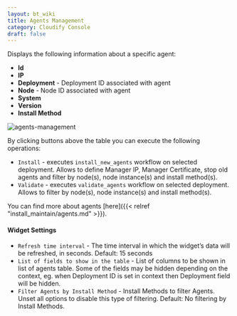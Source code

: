 ```yaml
---
layout: bt_wiki
title: Agents Management
category: Cloudify Console
draft: false
---
```

Displays the following information about a specific agent: 

* **Id**
* **IP**
* **Deployment** - Deployment ID associated with agent
* **Node** - Node ID associated with agent
* **System**
* **Version**
* **Install Method** 

![agents-management]( /images/ui/widgets/agents-management.png )

By clicking buttons above the table you can execute the following operations:
* `Install` - executes `install_new_agents` workflow on selected deployment. Allows to define Manager IP, Manager Certificate, stop old agents and filter by node(s), node instance(s) and install method(s).  
* `Validate` - executes `validate_agents` workflow on selected deployment. Allows to filter by node(s), node instance(s) and install method(s).

You can find more about agents [here]({{< relref "install_maintain/agents.md" >}}).

#### Widget Settings
* `Refresh time interval` - The time interval in which the widget’s data will be refreshed, in seconds. Default: 15 seconds
* `List of fields to show in the table` - List of columns to be shown in list of agents table. Some of the fields may be hidden depending on the context, eg. when Deployment ID is set in context then Deployment field will be hidden.
* `Filter Agents by Install Method` - Install Methods to filter Agents. Unset all options to disable this type of filtering. Default: No filtering by Install Methods.